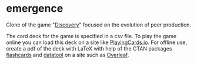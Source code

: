 # emergence
Clone of the game "[Discovery](https://www.discovery-game.com/)" focused on the evolution of peer production.

The card deck for the game is specified in a csv file. To play the game online you can load this deck on a site like [PlayingCards.io](https://playingcards.io/). 
For offline use, create a pdf of the deck with LaTeX with help of the CTAN packages [flashcards](https://ctan.org/pkg/flashcards) and [datatool](https://ctan.org/pkg/datatool) on a site such as [Overleaf](https://www.overleaf.com).
